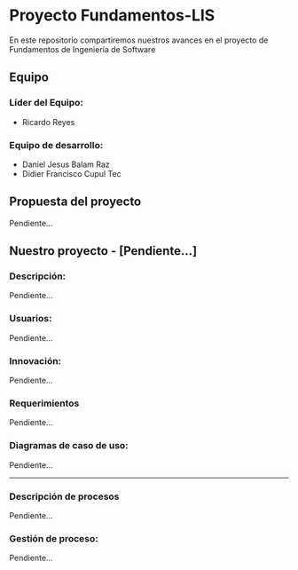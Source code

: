 # Proyecto Fundamentos-LIS
En este repositorio compartiremos nuestros avances en el proyecto de Fundamentos de Ingeniería de Software

## Equipo

### Líder del Equipo:
* Ricardo Reyes 

### Equipo de desarrollo:
* Daniel Jesus Balam Raz
* Didier Francisco Cupul Tec

## Propuesta del proyecto
Pendiente...

## Nuestro proyecto - [Pendiente...]
### Descripción:
Pendiente...

### Usuarios:
Pendiente...
### Innovación:
Pendiente...

### Requerimientos
Pendiente...

### Diagramas de caso de uso:
Pendiente...

---
### Descripción de procesos 
Pendiente...

### Gestión de proceso:
Pendiente...

